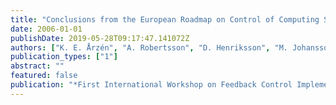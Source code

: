 ```yaml
---
title: "Conclusions from the European Roadmap on Control of Computing Systems"
date: 2006-01-01
publishDate: 2019-05-28T09:17:47.141072Z
authors: ["K. E. Årzén", "A. Robertsson", "D. Henriksson", "M. Johansson", "H. Hjalmarsson", "K. H. Johansson"]
publication_types: ["1"]
abstract: ""
featured: false
publication: "*First International Workshop on Feedback Control Implementation and Design in Computing Systems and Networks*"
---
```


